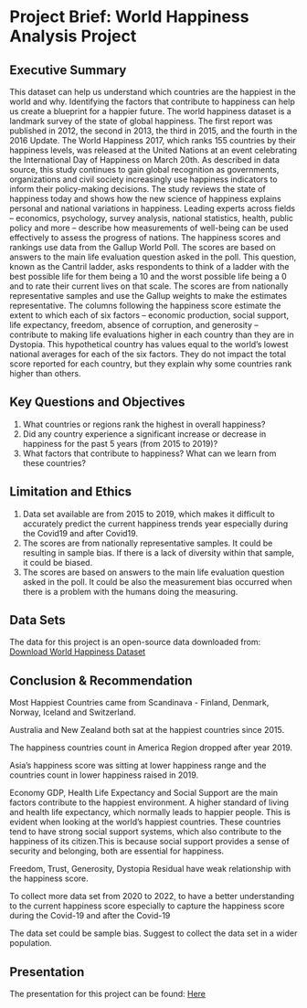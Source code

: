 # Project Brief: World Happiness Analysis Project

## Executive Summary

This dataset can help us understand which countries are the happiest in the world and why. Identifying the factors that contribute to happiness can help us create a blueprint for a happier future.
The world happiness dataset is a landmark survey of the state of global happiness. The first report was published in 2012, the second in 2013, the third in 2015, and the fourth in the 2016 Update. The World Happiness 2017, which ranks 155 countries by their happiness levels, was released at the United Nations at an event celebrating the International Day of Happiness on March 20th. 
As described in data source, this study continues to gain global recognition as governments, organizations and civil society increasingly use happiness indicators to inform their policy-making decisions. The study reviews the state of happiness today and shows how the new science of happiness explains personal and national variations in happiness. Leading experts across fields – economics, psychology, survey analysis, national statistics, health, public policy and more – describe how measurements of well-being can be used effectively to assess the progress of nations.
The happiness scores and rankings use data from the Gallup World Poll. The scores are based on answers to the main life evaluation question asked in the poll. This question, known as the Cantril ladder, asks respondents to think of a ladder with the best possible life for them being a 10 and the worst possible life being a 0 and to rate their current lives on that scale. The scores are from nationally representative samples and use the Gallup weights to make the estimates representative. The columns following the happiness score estimate the extent to which each of six factors – economic production, social support, life expectancy, freedom, absence of corruption, and generosity – contribute to making life evaluations higher in each country than they are in Dystopia. This hypothetical country has values equal to the world’s lowest national averages for each of the six factors. They do not impact the total score reported for each country, but they explain why some countries rank higher than others.


## Key Questions and Objectives

1.	What countries or regions rank the highest in overall happiness?
2.	Did any country experience a significant increase or decrease in happiness for the past 5 years (from 2015 to 2019)?
3.	What factors that contribute to happiness? What can we learn from these countries? 


## Limitation and Ethics
1.	Data set available are from 2015 to 2019, which makes it difficult to accurately predict the current happiness trends year especially during the Covid19 and after Covid19.
2.	The scores are from nationally representative samples. It could be resulting in sample bias. If there is a lack of diversity within that sample, it could be biased. 
3.	The scores are based on answers to the main life evaluation question asked in the poll. It could be also the measurement bias occurred when there is a problem with the humans doing the measuring. 


## Data Sets

The data for this project is an open-source data downloaded from:
[Download World Happiness Dataset](https://www.kaggle.com/datasets/unsdsn/world-happiness)

## Conclusion & Recommendation

Most Happiest Countries came from Scandinava - Finland, Denmark, Norway, Iceland and Switzerland. 

Australia and New Zealand both sat at the happiest countries since 2015. 

The happiness countries count in America Region dropped after year 2019. 

Asia’s happiness score was sitting at lower happiness range and the countries count in lower happiness raised in 2019. 

Economy GDP, Health Life Expectancy and Social Support are the main factors contribute to the happiest environment. A higher standard of living and health
life expectancy, which normally leads to happier people. This is evident when looking at the world’s happiest countries. These countries tend to have strong 
social support systems, which also contribute to the happiness of its citizen.This is because social support provides a sense of security and belonging, both
are essential for happiness. 

Freedom, Trust, Generosity, Dystopia Residual have weak relationship with the happiness score.  

To collect more data set from 2020 to 2022, to have a better understanding to the current happiness score especially to capture the happiness score during the Covid-19 and after the Covid-19

The data set could be sample bias. Suggest to collect the data set in a wider population. 

## Presentation

The presentation for this project can be found: [Here](https://public.tableau.com/app/profile/lee.heng.chuah/viz/WorldHappinessAnalysis_16663350277090/Story?publish=yes)
